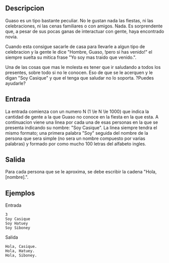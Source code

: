 ## Descripcion



Guaso es un tipo bastante peculiar. No le gustan nada las fiestas, ni las celebraciones, ni las cenas familiares o con amigos. Nada. Es sorprendente que, a pesar de sus pocas ganas de interactuar con gente, haya encontrado novia.



Cuando esta consigue sacarle de casa para llevarle a algun tipo de celebracion y la gente le dice "Hombre, Guaso, !pero si has venido!" el siempre suelta su mitica frase "Yo soy mas traido que venido.".



Una de las cosas que mas le molesta es tener que ir saludando a todos los presentes, sobre todo si no le conocen. Eso de que se le acerquen y le digan "Soy Casique" y que el tenga que saludar no lo soporta. ?Puedes ayudarle?



## Entrada



La entrada comienza con un numero N (1 \le N \le 1000) que indica la cantidad de gente a la que Guaso no conoce en la fiesta en la que esta. A continuacion viene una linea por cada una de esas personas en la que se presenta indicando su nombre: "Soy Casique". La linea siempre tendra el mismo formato; una primera palabra "Soy" seguida del nombre de la persona que sera simple (no sera un nombre compuesto por varias palabras) y formado por como mucho 100 letras del alfabeto ingles.



## Salida



Para cada persona que se le aproxima, se debe escribir la cadena "Hola, [nombre].".



## Ejemplos



Entrada



```
3
Soy Casique
Soy Hatuey
Soy Siboney
```


Salida



```
Hola, Casique.
Hola, Hatuey.
Hola, Siboney.
```


